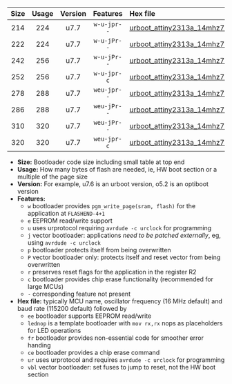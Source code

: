 |Size|Usage|Version|Features|Hex file|
|:-:|:-:|:-:|:-:|:--|
|214|224|u7.7|`w-u-jpr--`|[urboot_attiny2313a_14mhz7456_38400bps_lednop_ur_vbl.hex](https://raw.githubusercontent.com/stefanrueger/urboot.hex/main/mcus/attiny2313a/fcpu_14mhz7456/38400_bps/urboot_attiny2313a_14mhz7456_38400bps_lednop_ur_vbl.hex)|
|222|224|u7.7|`w-u-jPr--`|[urboot_attiny2313a_14mhz7456_38400bps_ur_vbl.hex](https://raw.githubusercontent.com/stefanrueger/urboot.hex/main/mcus/attiny2313a/fcpu_14mhz7456/38400_bps/urboot_attiny2313a_14mhz7456_38400bps_ur_vbl.hex)|
|242|256|u7.7|`w-u-jPr--`|[urboot_attiny2313a_14mhz7456_38400bps_lednop_fr_ur_vbl.hex](https://raw.githubusercontent.com/stefanrueger/urboot.hex/main/mcus/attiny2313a/fcpu_14mhz7456/38400_bps/urboot_attiny2313a_14mhz7456_38400bps_lednop_fr_ur_vbl.hex)|
|252|256|u7.7|`w-u-jpr-c`|[urboot_attiny2313a_14mhz7456_38400bps_lednop_fr_ce_ur_vbl.hex](https://raw.githubusercontent.com/stefanrueger/urboot.hex/main/mcus/attiny2313a/fcpu_14mhz7456/38400_bps/urboot_attiny2313a_14mhz7456_38400bps_lednop_fr_ce_ur_vbl.hex)|
|278|288|u7.7|`weu-jpr--`|[urboot_attiny2313a_14mhz7456_38400bps_ee_lednop_ur_vbl.hex](https://raw.githubusercontent.com/stefanrueger/urboot.hex/main/mcus/attiny2313a/fcpu_14mhz7456/38400_bps/urboot_attiny2313a_14mhz7456_38400bps_ee_lednop_ur_vbl.hex)|
|286|288|u7.7|`weu-jPr--`|[urboot_attiny2313a_14mhz7456_38400bps_ee_ur_vbl.hex](https://raw.githubusercontent.com/stefanrueger/urboot.hex/main/mcus/attiny2313a/fcpu_14mhz7456/38400_bps/urboot_attiny2313a_14mhz7456_38400bps_ee_ur_vbl.hex)|
|310|320|u7.7|`weu-jPr--`|[urboot_attiny2313a_14mhz7456_38400bps_ee_lednop_fr_ur_vbl.hex](https://raw.githubusercontent.com/stefanrueger/urboot.hex/main/mcus/attiny2313a/fcpu_14mhz7456/38400_bps/urboot_attiny2313a_14mhz7456_38400bps_ee_lednop_fr_ur_vbl.hex)|
|320|320|u7.7|`weu-jpr-c`|[urboot_attiny2313a_14mhz7456_38400bps_ee_lednop_fr_ce_ur_vbl.hex](https://raw.githubusercontent.com/stefanrueger/urboot.hex/main/mcus/attiny2313a/fcpu_14mhz7456/38400_bps/urboot_attiny2313a_14mhz7456_38400bps_ee_lednop_fr_ce_ur_vbl.hex)|

- **Size:** Bootloader code size including small table at top end
- **Usage:** How many bytes of flash are needed, ie, HW boot section or a multiple of the page size
- **Version:** For example, u7.6 is an urboot version, o5.2 is an optiboot version
- **Features:**
  + `w` bootloader provides `pgm_write_page(sram, flash)` for the application at `FLASHEND-4+1`
  + `e` EEPROM read/write support
  + `u` uses urprotocol requiring `avrdude -c urclock` for programming
  + `j` vector bootloader: applications *need to be patched externally*, eg, using `avrdude -c urclock`
  + `p` bootloader protects itself from being overwritten
  + `P` vector bootloader only: protects itself and reset vector from being overwritten
  + `r` preserves reset flags for the application in the register R2
  + `c` bootloader provides chip erase functionality (recommended for large MCUs)
  + `-` corresponding feature not present
- **Hex file:** typically MCU name, oscillator frequency (16 MHz default) and baud rate (115200 default) followed by
  + `ee` bootloader supports EEPROM read/write
  + `lednop` is a template bootloader with `mov rx,rx` nops as placeholders for LED operations
  + `fr` bootloader provides non-essential code for smoother error handing
  + `ce` bootloader provides a chip erase command
  + `ur` uses urprotocol and requires `avrdude -c urclock` for programming
  + `vbl` vector bootloader: set fuses to jump to reset, not the HW boot section
